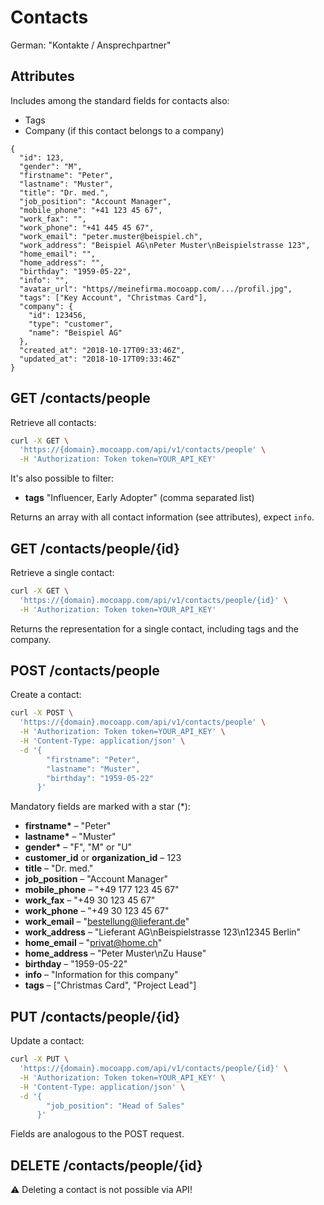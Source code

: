 # Contacts

German: "Kontakte / Ansprechpartner"

## Attributes

Includes among the standard fields for contacts also:

- Tags
- Company (if this contact belongs to a company)

```json5
{
  "id": 123,
  "gender": "M",
  "firstname": "Peter",
  "lastname": "Muster",
  "title": "Dr. med.",
  "job_position": "Account Manager",
  "mobile_phone": "+41 123 45 67",
  "work_fax": "",
  "work_phone": "+41 445 45 67",
  "work_email": "peter.muster@beispiel.ch",
  "work_address": "Beispiel AG\nPeter Muster\nBeispielstrasse 123",
  "home_email": "",
  "home_address": "",
  "birthday": "1959-05-22",
  "info": "",
  "avatar_url": "https//meinefirma.mocoapp.com/.../profil.jpg",
  "tags": ["Key Account", "Christmas Card"],
  "company": {
    "id": 123456,
    "type": "customer",
    "name": "Beispiel AG"
  },
  "created_at": "2018-10-17T09:33:46Z",
  "updated_at": "2018-10-17T09:33:46Z"
}
```

## GET /contacts/people

Retrieve all contacts:

```bash
curl -X GET \
  'https://{domain}.mocoapp.com/api/v1/contacts/people' \
  -H 'Authorization: Token token=YOUR_API_KEY'
```

It's also possible to filter:

- **tags** "Influencer, Early Adopter" (comma separated list)

Returns an array with all contact information (see attributes), expect `info`.

## GET /contacts/people/{id}

Retrieve a single contact:

```bash
curl -X GET \
  'https://{domain}.mocoapp.com/api/v1/contacts/people/{id}' \
  -H 'Authorization: Token token=YOUR_API_KEY'
```

Returns the representation for a single contact, including tags and the company.

## POST /contacts/people

Create a contact:

```bash
curl -X POST \
  'https://{domain}.mocoapp.com/api/v1/contacts/people' \
  -H 'Authorization: Token token=YOUR_API_KEY' \
  -H 'Content-Type: application/json' \
  -d '{
        "firstname": "Peter",
        "lastname": "Muster",
        "birthday": "1959-05-22"
      }'
```

Mandatory fields are marked with a star (\*):

- **firstname\*** – "Peter"
- **lastname\*** – "Muster"
- **gender\*** – "F", "M" or "U"
- **customer_id** or **organization_id** – 123
- **title** – "Dr. med."
- **job_position** – "Account Manager"
- **mobile_phone** – "+49 177 123 45 67"
- **work_fax** – "+49 30 123 45 67"
- **work_phone** – "+49 30 123 45 67"
- **work_email** – "bestellung@lieferant.de"
- **work_address** – "Lieferant AG\nBeispielstrasse 123\n12345 Berlin"
- **home_email** – "privat@home.ch"
- **home_address** – "Peter Muster\nZu Hause"
- **birthday** – "1959-05-22"
- **info** – "Information for this company"
- **tags** – ["Christmas Card", "Project Lead"]

## PUT /contacts/people/{id}

Update a contact:

```bash
curl -X PUT \
  'https://{domain}.mocoapp.com/api/v1/contacts/people/{id}' \
  -H 'Authorization: Token token=YOUR_API_KEY' \
  -H 'Content-Type: application/json' \
  -d '{
        "job_position": "Head of Sales"
      }'
```

Fields are analogous to the POST request.

## DELETE /contacts/people/{id}

⚠ Deleting a contact is not possible via API!
